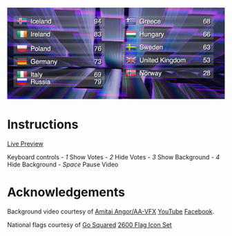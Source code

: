 ![Eurovision](eurovision.jpg)

# Instructions

[Live Preview](https://cdn.rawgit.com/nigels-com/eurovision/master/index.html)

Keyboard controls
	- *1* Show Votes
	- *2* Hide Votes
	- *3* Show Background
	- *4* Hide Background
	- *Space* Pause Video

# Acknowledgements

Background video courtesy of [Amitai Angor/AA-VFX](http://director-editor.coi.co.il/) 
[YouTube](https://www.youtube.com/watch?v=ZGUsPUrOB0E)
[Facebook](https://www.facebook.com/AAvfx).

National flags courtesy of [Go Squared](https://www.gosquared.com)
[2600 Flag Icon Set](https://www.gosquared.com/resources/flag-icons/)
